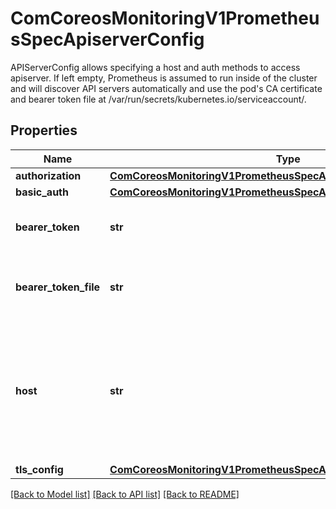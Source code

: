# ComCoreosMonitoringV1PrometheusSpecApiserverConfig

APIServerConfig allows specifying a host and auth methods to access apiserver. If left empty, Prometheus is assumed to run inside of the cluster and will discover API servers automatically and use the pod's CA certificate and bearer token file at /var/run/secrets/kubernetes.io/serviceaccount/.
## Properties
Name | Type | Description | Notes
------------ | ------------- | ------------- | -------------
**authorization** | [**ComCoreosMonitoringV1PrometheusSpecApiserverConfigAuthorization**](ComCoreosMonitoringV1PrometheusSpecApiserverConfigAuthorization.md) |  | [optional] 
**basic_auth** | [**ComCoreosMonitoringV1PrometheusSpecApiserverConfigBasicAuth**](ComCoreosMonitoringV1PrometheusSpecApiserverConfigBasicAuth.md) |  | [optional] 
**bearer_token** | **str** | Bearer token for accessing apiserver. | [optional] 
**bearer_token_file** | **str** | File to read bearer token for accessing apiserver. | [optional] 
**host** | **str** | Host of apiserver. A valid string consisting of a hostname or IP followed by an optional port number | 
**tls_config** | [**ComCoreosMonitoringV1PrometheusSpecApiserverConfigTlsConfig**](ComCoreosMonitoringV1PrometheusSpecApiserverConfigTlsConfig.md) |  | [optional] 

[[Back to Model list]](../README.md#documentation-for-models) [[Back to API list]](../README.md#documentation-for-api-endpoints) [[Back to README]](../README.md)


